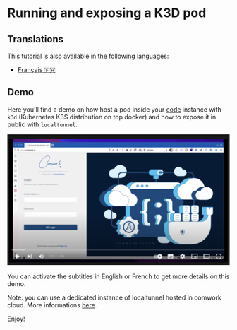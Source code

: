 # Running and exposing a K3D pod

## Translations

This tutorial is also available in the following languages:
* [Français 🇫🇷](../translations/fr/code/k3d.md)

## Demo

Here you'll find a demo on how host a pod inside your [code](../../code.md) instance with `k3d` (Kubernetes K3S distribution on top docker) and how to expose it in public with `localtunnel`.

[![code_demo_2](../../img/demo_2.png)](https://youtu.be/9NVV1wbv4ZI)

You can activate the subtitles in English or French to get more details on this demo. 

Note: you can use a dedicated instance of localtunnel hosted in comwork cloud. More informations [here](../../localtunnel.md).

Enjoy!
